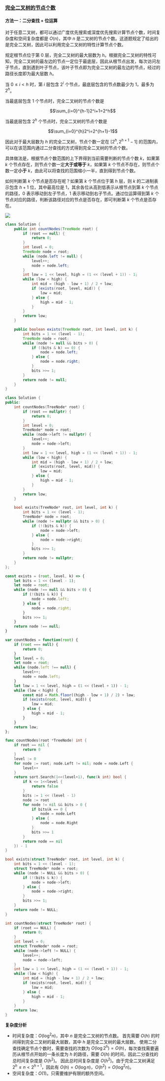 ### [完全二叉树的节点个数](https://leetcode.cn/problems/count-complete-tree-nodes/solutions/495655/wan-quan-er-cha-shu-de-jie-dian-ge-shu-by-leetco-2/)

#### 方法一：二分查找 + 位运算

对于任意二叉树，都可以通过广度优先搜索或深度优先搜索计算节点个数，时间复杂度和空间复杂度都是 $O(n)$，其中 $n$ 是二叉树的节点个数。这道题规定了给出的是完全二叉树，因此可以利用完全二叉树的特性计算节点个数。

规定根节点位于第 $0$ 层，完全二叉树的最大层数为 $h$。根据完全二叉树的特性可知，完全二叉树的最左边的节点一定位于最底层，因此从根节点出发，每次访问左子节点，直到遇到叶子节点，该叶子节点即为完全二叉树的最左边的节点，经过的路径长度即为最大层数 $h$。

当 $0 \le i < h$ 时，第 $i$ 层包含 $2^i$ 个节点，最底层包含的节点数最少为 $1$，最多为 $2^h$。

当最底层包含 $1$ 个节点时，完全二叉树的节点个数是

$$\sum_{i=0}^{h-1}2^i+1=2^h$$

当最底层包含 $2^h$ 个节点时，完全二叉树的节点个数是

$$\sum_{i=0}^{h}2^i=2^{h+1}-1$$

因此对于最大层数为 $h$ 的完全二叉树，节点个数一定在 $[2^h,2^{h+1}-1]$ 的范围内，可以在该范围内通过二分查找的方式得到完全二叉树的节点个数。

具体做法是，根据节点个数范围的上下界得到当前需要判断的节点个数 $k$，如果第 $k$ 个节点存在，则节点个数一定**大于或等于** $k$，如果第 $k$ 个节点不存在，则节点个数一定**小于** $k$，由此可以将查找的范围缩小一半，直到得到节点个数。

如何判断第 $k$ 个节点是否存在呢？如果第 $k$ 个节点位于第 $h$ 层，则 $k$ 的二进制表示包含 $h+1$ 位，其中最高位是 $1$，其余各位从高到低表示从根节点到第 $k$ 个节点的路径，$0$ 表示移动到左子节点，$1$ 表示移动到右子节点。通过位运算得到第 $k$ 个节点对应的路径，判断该路径对应的节点是否存在，即可判断第 $k$ 个节点是否存在。

![](./assets/img/Solution0222_off.png)

```java
class Solution {
    public int countNodes(TreeNode root) {
        if (root == null) {
            return 0;
        }
        int level = 0;
        TreeNode node = root;
        while (node.left != null) {
            level++;
            node = node.left;
        }
        int low = 1 << level, high = (1 << (level + 1)) - 1;
        while (low < high) {
            int mid = (high - low + 1) / 2 + low;
            if (exists(root, level, mid)) {
                low = mid;
            } else {
                high = mid - 1;
            }
        }
        return low;
    }

    public boolean exists(TreeNode root, int level, int k) {
        int bits = 1 << (level - 1);
        TreeNode node = root;
        while (node != null && bits > 0) {
            if ((bits & k) == 0) {
                node = node.left;
            } else {
                node = node.right;
            }
            bits >>= 1;
        }
        return node != null;
    }
}
```

```cpp
class Solution {
public:
    int countNodes(TreeNode* root) {
        if (root == nullptr) {
            return 0;
        }
        int level = 0;
        TreeNode* node = root;
        while (node->left != nullptr) {
            level++;
            node = node->left;
        }
        int low = 1 << level, high = (1 << (level + 1)) - 1;
        while (low < high) {
            int mid = (high - low + 1) / 2 + low;
            if (exists(root, level, mid)) {
                low = mid;
            } else {
                high = mid - 1;
            }
        }
        return low;
    }

    bool exists(TreeNode* root, int level, int k) {
        int bits = 1 << (level - 1);
        TreeNode* node = root;
        while (node != nullptr && bits > 0) {
            if (!(bits & k)) {
                node = node->left;
            } else {
                node = node->right;
            }
            bits >>= 1;
        }
        return node != nullptr;
    }
};
```

```javascript
const exists = (root, level, k) => {
    let bits = 1 << (level - 1);
    let node = root;
    while (node !== null && bits > 0) {
        if (!(bits & k)) {
            node = node.left;
        } else {
            node = node.right;
        }
        bits >>= 1;
    }
    return node !== null;
}

var countNodes = function(root) {
    if (root === null) {
        return 0;
    }
    let level = 0;
    let node = root;
    while (node.left !== null) {
        level++;
        node = node.left;
    }
    let low = 1 << level, high = (1 << (level + 1)) - 1;
    while (low < high) {
        const mid = Math.floor((high - low + 1) / 2) + low;
        if (exists(root, level, mid)) {
            low = mid;
        } else {
            high = mid - 1;
        }
    }
    return low;
};
```

```go
func countNodes(root *TreeNode) int {
    if root == nil {
        return 0
    }
    level := 0
    for node := root; node.Left != nil; node = node.Left {
        level++
    }
    return sort.Search(1<<(level+1), func(k int) bool {
        if k <= 1<<level {
            return false
        }
        bits := 1 << (level - 1)
        node := root
        for node != nil && bits > 0 {
            if bits&k == 0 {
                node = node.Left
            } else {
                node = node.Right
            }
            bits >>= 1
        }
        return node == nil
    }) - 1
}
```

```c
bool exists(struct TreeNode* root, int level, int k) {
    int bits = 1 << (level - 1);
    struct TreeNode* node = root;
    while (node != NULL && bits > 0) {
        if (!(bits & k)) {
            node = node->left;
        } else {
            node = node->right;
        }
        bits >>= 1;
    }
    return node != NULL;
}

int countNodes(struct TreeNode* root) {
    if (root == NULL) {
        return 0;
    }
    int level = 0;
    struct TreeNode* node = root;
    while (node->left != NULL) {
        level++;
        node = node->left;
    }
    int low = 1 << level, high = (1 << (level + 1)) - 1;
    while (low < high) {
        int mid = (high - low + 1) / 2 + low;
        if (exists(root, level, mid)) {
            low = mid;
        } else {
            high = mid - 1;
        }
    }
    return low;
}
```

**复杂度分析**

-   时间复杂度：$O(\log^2 n)$，其中 $n$ 是完全二叉树的节点数。 首先需要 $O(h)$ 的时间得到完全二叉树的最大层数，其中 $h$ 是完全二叉树的最大层数。 使用二分查找确定节点个数时，需要查找的次数为 $O(\log 2^h)=O(h)$，每次查找需要遍历从根节点开始的一条长度为 $h$ 的路径，需要 $O(h)$ 的时间，因此二分查找的总时间复杂度是 $O(h^2)$。 因此总时间复杂度是 $O(h^2)$。由于完全二叉树满足 $2^h \le n < 2^{h+1}$，因此有 $O(h)=O(\log n)$，$O(h^2)=O(\log^2 n)$。
-   空间复杂度：$O(1)$。只需要维护有限的额外空间。
